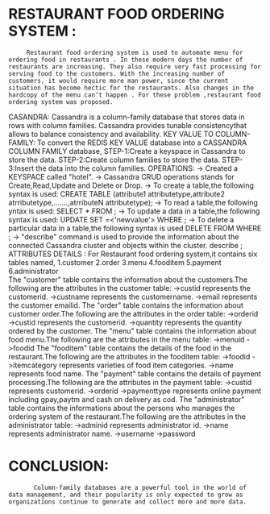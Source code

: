 
# RESTAURANT  FOOD ORDERING SYSTEM :
         Restaurant food ordering system is used to automate menu for ordering food in restaurants . In these modern days the number of restaurants are increasing. They also require very fast processing for serving food to the customers. With the increasing number of customers, it would require more man power, since the current situation has become hectic for the restaurants. Also changes in the hardcopy of the menu can’t happen . For these problem ,restaurant food ordering system was proposed.
CASANDRA:
      Cassandra is a column-family database that stores data in rows with column families. 
      Cassandra provides tunable consistencythat allows to balance consistency and availability.
KEY VALUE TO COLUMN-FAMILY:
    To convert the REDIS KEY VALUE database into a CASSANDRA COLUMN FAMILY database,
            STEP-1:Create a keyspace in Cassandra to store the data.
            STEP-2:Create column families to store the data.
            STEP-3:Insert the data into the column families.
OPERATIONS:
        -> Created a KEYSPACE called "hotel".
        -> Cassandra CRUD operations stands for Create,Read,Update and Delete or Drop.
        -> To create a table,the following syntax is used:
                CREATE TABLE <tablename> (attribute1 attributetype,attribute2 atrributetype,.......,atrributeN attributetype);
        -> To read a table,the following yntax is used:
                SELECT * FROM <tablename>;
        -> To update a data in a table,the following syntax is used:
                UPDATE <tablename> SET <attributename>=<'newvalue'> WHERE <condition>;
        -> To delete a particular data in a table,the following syntax is used
                DELETE FROM <tablename> WHERE <condition>;
        -> "describe" command is used to provide the information about the connected Cassandra cluster and objects within the cluster.
                describe <tablename>;
ATTRIBUTES DETAILS :
       For Restaurant food ordering system,it contains six tables named,
             1.customer
             2.order 
             3.menu
             4.fooditem
             5.payment
             6.administrator     
     The "customer" table contains the information about the customers.The following are the attributes in the customer table:
              ->custid represents the customerid.
              ->custname represents the customername.
              ->email represents the customer emailid.
     The "order" table contains the information about customer order.The following are the attributes in the order table:
              ->orderid
              ->custid represents the customerid.
              ->quantity represents the quantity ordered by the customer.
     The "menu" table contains the information about food menu.The following are the attributes in the menu table:
              ->menuid
              ->foodid
     The "fooditem" table contains the details of the food in the restaurant.The following are the attributes in the fooditem table:
              ->foodid
              ->itemcategory represents varieties of food item categories.
              ->name represents food name.
    The "payment" table contains the details of payment processing.The following are the attributes in the payment table:
              ->custid represents customerid.
              ->orderid 
              ->paymenttype represents online payment including gpay,paytm and cash on delivery as cod.
    The "administrator" table contains the informations about the persons who manages the ordering system of the restaurant.The following are the attributes in the administrator table:
              ->adminid represents administrator id.
              ->name represents administrator name.
              ->username
              ->password
# CONCLUSION:               
           Column-family databases are a powerful tool in the world of data management, and their popularity is only expected to grow as organizations continue to generate and collect more and more data.
